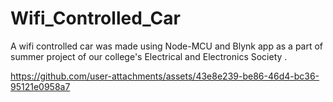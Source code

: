 # Wifi_Controlled_Car
A wifi controlled car was made using Node-MCU and Blynk app as a part of summer project of our college's Electrical and Electronics Society .


https://github.com/user-attachments/assets/43e8e239-be86-46d4-bc36-95121e0958a7

